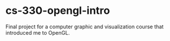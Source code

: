 # cs-330-opengl-intro
Final project for a computer graphic and visualization course that introduced me to OpenGL.

